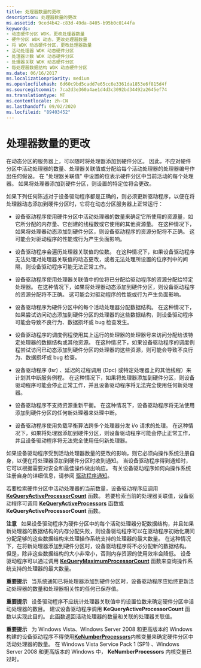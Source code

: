 ```yaml
---
title: 处理器数量的更改
description: 处理器数量的更改
ms.assetid: 9ced4b42-c83d-49da-8405-b95b0c0144fa
keywords:
- 动态硬件分区 WDK，更改处理器数量
- 硬件分区 WDK 动态，更改处理器数量
- 将 WDK 动态硬件分区，更改处理器数量
- 活动处理器 WDK 动态硬件分区
- 处理器计数 WDK 动态硬件分区
- 处理器关联 WDK 动态硬件分区
- 每处理器数据结构 WDK 动态硬件分区
ms.date: 06/16/2017
ms.localizationpriority: medium
ms.openlocfilehash: 6d60c9bd5cadd7e65cc6e3361da1853e6f815d4f
ms.sourcegitcommit: 7ca2d3e360a4ae1d4d3c3092bd34492a2645ef74
ms.translationtype: MT
ms.contentlocale: zh-CN
ms.lasthandoff: 09/02/2020
ms.locfileid: "89403452"
---
```

# <a name="changes-to-the-number-of-processors"></a>处理器数量的更改


在动态分区的服务器上，可以随时将处理器添加到硬件分区。 因此，不应对硬件分区中活动处理器的数量、处理器关联值或分配给每个活动处理器的处理器编号作出任何假设。 在 "处理器关联值" 中设置的位表示硬件分区中当前活动的每个处理器。 如果将处理器添加到硬件分区，则设置的特定位将会更改。

如果下列任何陈述对于设备驱动程序都是正确的，则必须更新驱动程序，以便在将处理器动态添加到硬件分区时，它将在动态分区服务器上正常运行：

-   设备驱动程序使用硬件分区中活动处理器的数量来确定它所使用的资源量，如它所分配的内存量、它创建的线程数或它使用的其他资源量。 在这种情况下，如果将处理器动态添加到硬件分区，则设备驱动程序的资源分配将不正确。 这可能会对驱动程序的性能或行为产生负面影响。

-   设备驱动程序会遍历处理器关联值的位数。 在这种情况下，如果设备驱动程序无法处理对处理器关联值的动态更改，或者无法处理所设置的位序列中的间隔，则设备驱动程序可能无法正常工作。

-   设备驱动程序使用处理器关联值中的位将已分配给驱动程序的资源分配给特定处理器。 在这种情况下，如果将处理器动态添加到硬件分区，则设备驱动程序的资源分配将不正确。 这可能会对驱动程序的性能或行为产生负面影响。

-   设备驱动程序为硬件分区中的每个活动处理器分配数据结构。 在这种情况下，如果尝试访问动态添加到硬件分区的处理器的这些数据结构，则设备驱动程序可能会导致不良行为、数据损坏或 bug 检查发生。

-   设备驱动程序的调度例程使用其上运行的处理器的处理器号来访问分配给该特定处理器的数据结构或其他资源。 在这种情况下，如果设备驱动程序的调度例程尝试访问已动态添加到硬件分区的处理器的这些资源，则可能会导致不良行为、数据损坏或 bug 检查。

-   设备驱动程序 (Isr) 、延迟的过程调用 (Dpc) 或特定处理器上的其他线程）来计划其中断服务例程。 在这种情况下，如果将处理器添加到硬件分区，则设备驱动程序可能会停止正常工作，并且设备驱动程序将无法完全使用任何新处理器。

-   设备驱动程序不支持资源重新平衡。 在这种情况下，设备驱动程序将无法使用添加到硬件分区的任何新处理器来处理中断。

-   设备驱动程序使用负载平衡算法跨多个处理器分发 i/o 请求的处理。 在这种情况下，如果将处理器添加到硬件分区，则设备驱动程序可能会停止正常工作，并且设备驱动程序将无法完全使用任何新处理器。

如果设备驱动程序受到活动处理器数量的更改的影响，则它必须向操作系统注册自身，以便在将处理器添加到硬件分区时收到通知。 当设备驱动程序得到通知时，它可以根据需要对安全和最佳操作做出响应。 有关设备驱动程序如何向操作系统注册自身的详细信息，请参阅 [驱动程序通知](introduction-to-driver-notification.md)。

若要检索硬件分区中活动处理器的当前数量，设备驱动程序应调用 [**KeQueryActiveProcessorCount**](/windows-hardware/drivers/ddi/wdm/nf-wdm-kequeryactiveprocessorcount) 函数。 若要检索当前的处理器关联值，设备驱动程序可调用 [**KeQueryActiveProcessors**](/windows-hardware/drivers/ddi/wdm/nf-wdm-kequeryactiveprocessors) 函数或 **KeQueryActiveProcessorCount** 函数。

**注意**   如果设备驱动程序为硬件分区中的每个活动处理器分配数据结构，并且如果新处理器的数据结构的内存分配失败，则设备驱动程序可以在驱动程序初始化期间分配足够的这些数据结构来处理操作系统支持的处理器的最大数量。 在这种情况下，在将新处理器添加到硬件分区时，设备驱动程序将不必分配新的数据结构。 但是，除非这些数据结构的大小非常小，否则内存资源的使用效率会降低。 设备驱动程序可以通过调用 [**KeQueryMaximumProcessorCount**](/windows-hardware/drivers/ddi/wdm/nf-wdm-kequerymaximumprocessorcount) 函数来查询操作系统支持的处理器的最大数量。

 

**重要提示**   当系统通知已将处理器添加到硬件分区时，设备驱动程序应始终更新活动处理器的数量和处理器相关性的任何已保存值。

 

**重要提示**   设备驱动程序不应统计处理器关联值中的设置位数来确定硬件分区中活动处理器的数目。 建议设备驱动程序调用 **KeQueryActiveProcessorCount** 函数以实现此目的。 此函数返回活动处理器的数量和关联的处理器关联值。

 

**重要提示**   为 Windows Vista、Windows Server 2008 和更高版本的 Windows 构建的设备驱动程序不得使用[**KeNumberProcessors**](/windows-hardware/drivers/ddi/wdm/nf-wdm-kequeryactiveprocessors)内核变量来确定硬件分区中活动处理器的数量。 在 Windows Vista Service Pack 1 (SP1) 、Windows Server 2008 和更高版本的 Windows 中， **KeNumberProcessors** 内核变量已过时。

 

 

